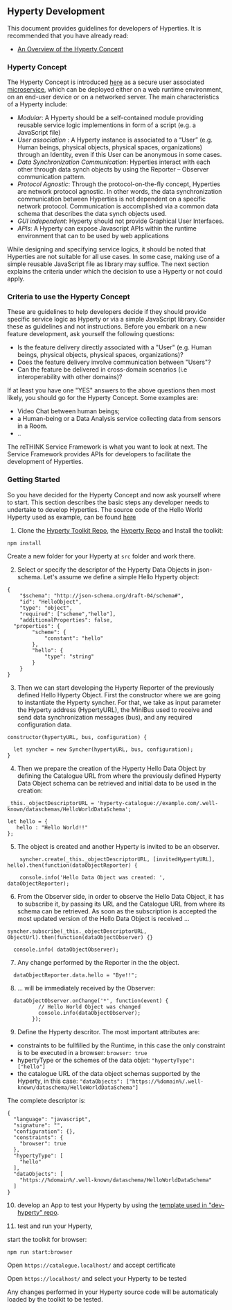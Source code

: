 Hyperty Development
-------------------

This document provides guidelines for developers of Hyperties. It is recommended that you have already read:

-	[An Overview of the Hyperty Concept](hyperty.md)

### Hyperty Concept

The Hyperty Concept is introduced [here](hyperty.md) as a secure user associated [microservice](http://martinfowler.com/articles/microservices.html), which can be deployed either on a web runtime environment, on an end-user device or on a networked server. The main characteristics of a Hyperty include:

-	*Modular*: A Hyperty should be a self-contained module providing reusable service logic implementions in form of a script (e.g. a JavaScript file)
-	*User association* : A Hyperty instance is associated to a “User” (e.g. Human beings, physical objects, physical spaces, organizations) through an Identity, even if this User can be anonymous in some cases.
-	*Data Synchronization Communication*: Hyperties interact with each other through data synch objects by using the Reporter – Observer communication pattern.
-	*Protocol Agnostic*: Through the protocol-on-the-fly concept, Hyperties are network protocol agnostic. In other words, the data synchronization communication between Hyperties is not dependent on a specific network protocol. Communication is accomplished via a common data schema that describes the data synch objects used.
-	*GUI independent*: Hyperty should not provide Graphical User Interfaces.
-	*APIs*: A Hyperty can expose Javascript APIs within the runtime environment that can to be used by web applications

While designing and specifying service logics, it should be noted that Hyperties are not suitable for all use cases. In some case, making use of a simple reusable JavaScript file as library may suffice. The next section explains the criteria under which the decision to use a Hyperty or not could apply.

### Criteria to use the Hyperty Concept

These are guidelines to help developers decide if they should provide specific service logic as Hyperty or via a simple JavaScript library. Consider these as guidelines and not instructions. Before you embark on a new feature development, ask yourself the following questions:

* Is the feature delivery directly associated with a "User" (e.g. Human beings, physical objects, physical spaces, organizations)?
* Does the feature delivery involve communication between "Users"?
* Can the feature be delivered in cross-domain scenarios (i.e interoperability with other domains)?

If at least you have one "YES" answers to the above questions then most likely, you should go for the Hyperty Concept. Some examples are:

* Video Chat between human beings;
* a Human-being or a Data Analysis service collecting data from sensors in a Room.
* ..


The reTHINK Service Framework is what you want to look at next. The Service Framework provides APIs for developers to facilitate the development of Hyperties.

### Getting Started

So you have decided for the Hyperty Concept and now ask yourself where to start. This section describes the basic steps any developer needs to undertake to develop Hyperties. The source code of the Hello World Hyperty used as example, can be found [here](https://github.com/reTHINK-project/dev-hyperty/tree/master/src/hello-world)

1) Clone the [Hyperty Toolkit Repo](https://github.com/reTHINK-project/dev-hyperty-toolkit/blob/master/README.md), the [Hyperty Repo](https://github.com/reTHINK-project/dev-hyperty) and Install the toolkit:

```
npm install
```

Create a new folder for your Hyperty at `src` folder and work there.

2) Select or specify the descriptor of the Hyperty Data Objects in json-schema. Let's assume we define a simple Hello Hyperty object:

```
{
	"$schema": "http://json-schema.org/draft-04/schema#",
	"id": "HelloObject",
	"type": "object",
	"required": ["scheme","hello"],
	"additionalProperties": false,
  "properties": {
		"scheme": {
			"constant": "hello"
		},
		"hello": {
			"type": "string"
		}
	}
}
```

3) Then we can start developing the Hyperty Reporter of the previously defined Hello Hyperty Object. First the constructor where we are going to instantiate the Hyperty syncher. For that, we take as input parameter the Hyperty address (HypertyURL), the MiniBus used to receive and send data synchronization messages (bus), and any required configuration data.

```
constructor(hypertyURL, bus, configuration) {

  let syncher = new Syncher(hypertyURL, bus, configuration);
}
```

4) Then we prepare the creation of the Hyperty Hello Data Object by defining the Catalogue URL from where the previously defined Hyperty Data Object schema can be retrieved and initial data to be used in the creation:


```
_this._objectDescriptorURL = 'hyperty-catalogue://example.com/.well-known/dataschemas/HelloWorldDataSchema';

let hello = {
   hello : "Hello World!!"
};
```

5) The object is created and another Hyperty is invited to be an observer.

```
    syncher.create(_this._objectDescriptorURL, [invitedHypertyURL], hello).then(function(dataObjectReporter) {

    console.info('Hello Data Object was created: ', dataObjectReporter);
```

6) From the Observer side, in order to observe the Hello Data Object, it has to subscribe it, by passing its URL and the Catalogue URL from where its schema can be retrieved. As soon as the subscription is accepted the most updated version of the Hello Data Object is received ...

```
syncher.subscribe(_this._objectDescriptorURL, ObjectUrl).then(function(dataObjectObserver) {}

  console.info( dataObjectObserver);

```


7) Any change performed by the Reporter in the the object.

```
  dataObjectReporter.data.hello = "Bye!!";
```


8) ... will be immediately received by the Observer:

```
  dataObjectObserver.onChange('*', function(event) {
          // Hello World Object was changed
          console.info(dataObjectObserver);
        });
```

9) Define the Hyperty descritor. The most important attributes are:

* constraints to be fullfilled by the Runtime, in this case the only constraint is to be executed in a browser: `browser: true`
* hypertyType or the schemes of the data objet: `"hypertyType": ["hello"]`
* the catalogue URL of the data object schemas supported by the Hyperty, in this case: `"dataObjects": ["https://%domain%/.well-known/dataschema/HelloWorldDataSchema"]`

The complete descriptor is:

```
{
  "language": "javascript",
  "signature": "",
  "configuration": {},
  "constraints": {
    "browser": true
  },
  "hypertyType": [
    "hello"
  ],
  "dataObjects": [
    "https://%domain%/.well-known/dataschema/HelloWorldDataSchema"
  ]
}
```

10) develop an App to test your Hyperty by using the [template used in "dev-hyperty" repo](https://github.com/reTHINK-project/dev-hyperty/tree/master/examples/hello-world).

11) test and run your Hyperty,

start the toolkit for browser:

`npm run start:browser`

Open `https://catalogue.localhost/` and accept certificate

Open `https://localhost/` and select your Hyperty to be tested

Any changes performed in your Hyperty source code will be automaticaly loaded by the toolkit to be tested.
